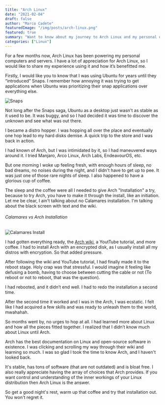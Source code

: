 ```yaml
---
title: "Arch Linux"
date: "2021-02-04"
draft: false
author: "Marco Cadete"
featuredImage: "/img/posts/arch-linux.png"
featured: true
summary: "Want to know about my journey to Arch Linux and my personal experience with Arch."
categories: ["Linux"]
---
```


For a few months now, Arch Linux has been powering my personal computers and servers. I have a lot of appreciation for Arch Linux, so I would like to share my experience using it and how it’s benefitted me.  

Firstly, I would like you to know that I was using Ubuntu for years until they “introduced” Snaps. I remember how annoying it was trying to get applications when Ubuntu was prioritizing their snap applications over everything else.  


![Snaps](/img/posts/snaps.png)

Not long after the Snaps saga, Ubuntu as a desktop just wasn't as stable as it used to be.
 It was buggy, and so I had decided it was time to discover the unknown and see what was out there.  

I became a distro hopper. I was hopping all over the place and eventually one hop lead to my hard disks demise. A quick trip to the store and I was back in action.  

I had known of Arch, but I was intimidated by it, so I had maneuvered ways around it. I tried Manjaro, Arco Linux, Arch Labs, EndeavourOS, etc.  

But one morning I woke up feeling fresh, with enough hours of sleep, no bad dreams, no noises during the night, and I didn't have to get up to pee. It was just one of those rare nights of sleep. I also happened to have a glorious cup of coffee.  

The sleep and the coffee were all I needed to give Arch "Installation" a try, because to try Arch, you have to make it through the install, like an initiation. Let me be clear, I ain't talking about no Calamares installation. I'm talking about the black screen with text and the wiki.  

###### Calamares vs Arch Installation
![Calamares Install](/img/posts/calamares-vs-arch_install.png "Calamares vs Arch Installation")

I had gotten everything ready, the [Arch wiki](https://wiki.archlinux.org/), a YoutTube tutorial, and more coffee. I had to install Arch with an encrypted disk, as I usually install all my distros with encryption. So that added pressure.  

After following the wiki and YouTube tutorial, I had finally made it to the reboot stage. Holy crap was that stressful. I would imagine it feeling like defusing a bomb, having to choose between cutting the cable or not (To reboot or not to reboot, that was the question).  

I had rebooted, and it didn’t end well. I had to redo the installation a second time.  

After the second time it worked and I was in the Arch, I was ecstatic. I felt like I had acquired a few skills and was ready to unleash them to the world, mwahahah.  

So months went by, no urges to hop at all. I had learned more about Linux and how all the pieces fitted together. I realized that I didn’t know much about Linux until Arch.  

Arch has the best documentation on Linux and open-source software in existence. I was clicking and scrolling my way through their wiki and learning so much. I was so glad I took the time to know Arch, and I haven't looked back.  

It's stable, has tons of software (that are not outdated) and is bloat free. I also really appreciate having the array of choices that Arch provides. If you want control and understanding of the inner workings of your Linux distribution then Arch Linux is the answer.

So get a good night's rest, warm up that coffee and try that installation out. You won't regret it.
